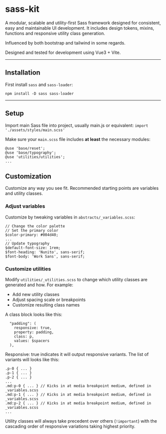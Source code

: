 # sass-kit

A modular, scalable and utility-first Sass framework designed for consistent, easy and maintainable UI development. It includes design tokens, mixins, functions and responsive utility class generation. 

Influenced by both bootstrap and tailwind in some regards.

Designed and tested for development using Vue3 + Vite.

---

## Installation

First install `sass` and `sass-loader`:

`npm install -D sass sass-loader`

---

## Setup

Import main Sass file into project, usually main.js or equivalent:
`import './assets/styles/main.scss'`

Make sure your `main.scss` file includes **at least** the necessary modules:
```
@use 'base/reset';
@use 'base/typography';
@use 'utilities/utilities';
...
```

## Customization
Customize any way you see fit. Recommended starting points are variables and utility classes.

### Adjust variables

Customize by tweaking variables in  `abstracts/_variables.scss`:
```
// Change the color palette
// Set the primary color
$color-primary: #004d40;
... 
// Update typography
$default-font-size: 1rem;
$font-heading: 'Nunito', sans-serif;
$font-body: 'Work Sans', sans-serif;
```

### Customize utilities

Modify `utilities/_utilities.scss` to change which utility classes are generated and how. For example:
  - Add new utility classes
  - Adjust spacing scale or breakpoints
  - Customize resulting class names

A class block looks like this:
```
  "padding": (
    responsive: true,
    property: padding,
    class: p,
    values: $spacers
  ),
```
Responsive: true indicates it will output responsive variants. The list of variants will looks like this:
```
.p-0 { ... }
.p-1 { ... }
.p-2 { ... }
...
.md:p-0 { ... } // Kicks in at media breakpoint medium, defined in _variables.scss
.md:p-1 { ... } // Kicks in at media breakpoint medium, defined in _variables.scss
.md:p-2 { ... } // Kicks in at media breakpoint medium, defined in _variables.scss
...
```

Utility classes will always take precedent over others (`!important`) with the cascading order of responsive variations taking highest priority.